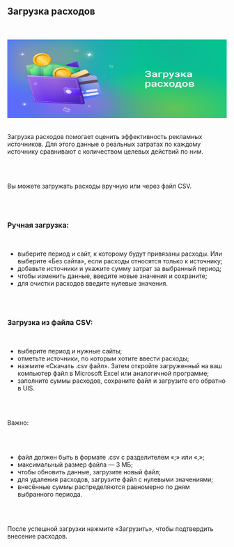 ## Загрузка расходов

<br>
<br>

<img src="Expenses.svg" alt="" width="100%" height="180px"/>

<br>
<br>

Загрузка расходов помогает оценить эффективность рекламных источников. Для этого данные о реальных затратах по каждому источнику сравнивают с количеством целевых действий по ним.

<br>
<br>

Вы можете загружать расходы вручную или через файл CSV.

<br>
<br>

### Ручная загрузка:

<br>

- выберите период и сайт, к которому будут привязаны расходы. Или выберите «Без сайта», если расходы относятся только к источнику;
- добавьте источники и укажите сумму затрат за выбранный период;
- чтобы изменить данные, введите новые значения и сохраните;
- для очистки расходов введите нулевые значения.

<br>
<br>

### Загрузка из файла CSV:

<br>

- выберите период и нужные сайты;
- отметьте источники, по которым хотите ввести расходы;
- нажмите «Скачать .csv файл». Затем откройте загруженный на ваш компьютер файл в Microsoft Excel или аналогичной программе;
- заполните суммы расходов, сохраните файл и загрузите его обратно в UIS.

<br>
<br>

Важно:

<br>
<br>

- файл должен быть в формате .csv с разделителем «;» или «,»;
- максимальный размер файла — 3 МБ;
- чтобы обновить данные, загрузите новый файл;
- для удаления расходов, загрузите файл с нулевыми значениями;
- внесённые суммы распределяются равномерно по дням выбранного периода.

<br>
<br>

После успешной загрузки нажмите «Загрузить», чтобы подтвердить внесение расходов.